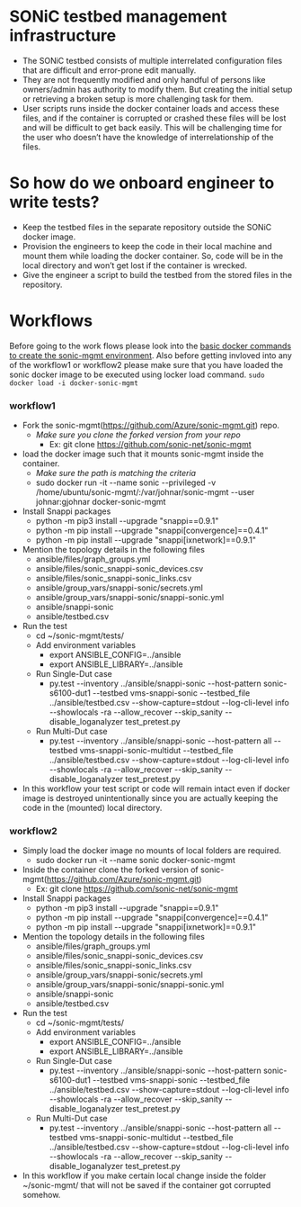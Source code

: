 # SONiC testbed management infrastructure
* The SONiC testbed consists of multiple interrelated configuration files that are difficult and error-prone edit manually.
* They are not frequently modified and only handful of persons like owners/admin has authority to modify them. But creating the initial setup or retrieving a broken setup is more challenging task for them.
* User scripts runs inside the docker container loads and access these files, and if the container is corrupted or crashed these files will be lost and will be difficult to get back easily. This will be challenging time for the user who doesn’t have the knowledge of interrelationship of the files.
# So how do we onboard engineer to write tests?
* Keep the testbed files in the separate repository outside the SONiC docker image.
* Provision the engineers to keep the code in their local machine and mount them while loading the docker container. So, code will be in the local directory and won’t get lost if the container is wrecked.
* Give the engineer a script to build the testbed from the stored files in the repository.

# Workflows
Before going to the work flows please look into the [basic docker commands to create the sonic-mgmt environment](DockerCommands.md).
Also before getting invloved into any of the workflow1 or workflow2 please make sure that you have loaded the sonic docker image to be executed using locker load command. 
```sudo docker load -i docker-sonic-mgmt``` 
### workflow1
* Fork the sonic-mgmt(https://github.com/Azure/sonic-mgmt.git) repo.
  * <i>Make sure you clone the forked version from your repo</i>
      - Ex: git clone https://github.com/sonic-net/sonic-mgmt
* load the docker image such that it mounts sonic-mgmt inside the container.
    * <i> Make sure the path is matching the criteria</i>
  * sudo docker run -it --name sonic --privileged -v /home/ubuntu/sonic-mgmt/:/var/johnar/sonic-mgmt  --user johnar:gjohnar docker-sonic-mgmt
* Install Snappi packages
    * python -m pip3 install --upgrade "snappi==0.9.1"
    * python -m pip install --upgrade "snappi[convergence]==0.4.1"
    * python -m pip install --upgrade "snappi[ixnetwork]==0.9.1"
* Mention the topology details in the following files
    - ansible/files/graph_groups.yml
    - ansible/files/sonic_snappi-sonic_devices.csv
    - ansible/files/sonic_snappi-sonic_links.csv
    - ansible/group_vars/snappi-sonic/secrets.yml
    - ansible/group_vars/snappi-sonic/snappi-sonic.yml
    - ansible/snappi-sonic
    - ansible/testbed.csv
* Run the test
  * cd ~/sonic-mgmt/tests/
  * Add environment variables
    * export ANSIBLE_CONFIG=../ansible
    * export ANSIBLE_LIBRARY=../ansible
  * Run Single-Dut case
    * py.test --inventory ../ansible/snappi-sonic --host-pattern sonic-s6100-dut1 --testbed vms-snappi-sonic --testbed_file ../ansible/testbed.csv --show-capture=stdout --log-cli-level info --showlocals -ra --allow_recover --skip_sanity --disable_loganalyzer test_pretest.py
  * Run Multi-Dut case
    * py.test --inventory ../ansible/snappi-sonic --host-pattern all --testbed vms-snappi-sonic-multidut --testbed_file ../ansible/testbed.csv --show-capture=stdout --log-cli-level info --showlocals -ra --allow_recover --skip_sanity --disable_loganalyzer test_pretest.py
 * In this workflow your test script or code will remain intact even if docker image is destroyed unintentionally since you are actually keeping the code in the (mounted) local directory.

### workflow2
* Simply load the docker image no mounts of local folders are required.
  * sudo docker run -it --name sonic docker-sonic-mgmt
* Inside the container clone the forked version of sonic-mgmt(https://github.com/Azure/sonic-mgmt.git)
    - Ex: git clone https://github.com/sonic-net/sonic-mgmt
* Install Snappi packages
    * python -m pip3 install --upgrade "snappi==0.9.1"
    * python -m pip install --upgrade "snappi[convergence]==0.4.1"
    * python -m pip install --upgrade "snappi[ixnetwork]==0.9.1"
* Mention the topology details in the following files 
    - ansible/files/graph_groups.yml
    - ansible/files/sonic_snappi-sonic_devices.csv
    - ansible/files/sonic_snappi-sonic_links.csv
    - ansible/group_vars/snappi-sonic/secrets.yml
    - ansible/group_vars/snappi-sonic/snappi-sonic.yml
    - ansible/snappi-sonic
    - ansible/testbed.csv
* Run the test
  * cd ~/sonic-mgmt/tests/
  * Add environment variables
    * export ANSIBLE_CONFIG=../ansible
    * export ANSIBLE_LIBRARY=../ansible
  * Run Single-Dut case
    * py.test --inventory ../ansible/snappi-sonic --host-pattern sonic-s6100-dut1 --testbed vms-snappi-sonic --testbed_file ../ansible/testbed.csv --show-capture=stdout --log-cli-level info --showlocals -ra --allow_recover --skip_sanity --disable_loganalyzer test_pretest.py
  * Run Multi-Dut case
    * py.test --inventory ../ansible/snappi-sonic --host-pattern all --testbed vms-snappi-sonic-multidut --testbed_file ../ansible/testbed.csv --show-capture=stdout --log-cli-level info --showlocals -ra --allow_recover --skip_sanity --disable_loganalyzer test_pretest.py
* In this workflow if you make certain local change inside the folder ~/sonic-mgmt/ that will not be saved if the container got corrupted somehow.

